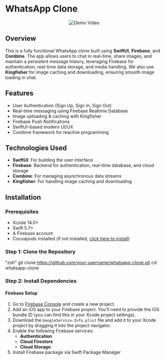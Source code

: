 # WhatsApp Clone

<p align="center">
  <img src="https://github.com/user-attachments/assets/487f662b-9eaf-449c-ac2c-14d9f48894c9" alt="Demo Video">
</p>

## Overview
This is a fully functional WhatsApp clone built using **SwiftUI**, **Firebase**, and **Combine**. The app allows users to chat in real-time, share images, and maintain a persistent message history, leveraging Firebase for authentication, real-time data storage, and media handling. We also use **Kingfisher** for image caching and downloading, ensuring smooth image loading in chat.

## Features
- User Authentication (Sign Up, Sign In, Sign Out)
- Real-time messaging using Firebase Realtime Database
- Image uploading & caching with Kingfisher
- Firebase Push Notifications
- SwiftUI-based modern UI/UX
- Combine framework for reactive programming

## Technologies Used
- **SwiftUI**: For building the user interface
- **Firebase**: Backend for authentication, real-time database, and cloud storage
- **Combine**: For managing asynchronous data streams
- **Kingfisher**: For handling image caching and downloading

## Installation

### Prerequisites
- Xcode 14.0+
- Swift 5.7+
- A Firebase account
- Cocoapods installed (if not installed, [click here to install](https://cocoapods.org))

### Step 1: Clone the Repository
"zsh"
git clone https://github.com/your-username/whatsapp-clone.git
cd whatsapp-clone

### Step 2: Install Dependencies

#### Firebase Setup

1. Go to [Firebase Console](https://console.firebase.google.com/) and create a new project.
2. Add an iOS app to your Firebase project. You'll need to provide the iOS bundle ID (you can find this in your Xcode project settings).
3. Download the `GoogleService-Info.plist` file and add it to your Xcode project by dragging it into the project navigator.
4. Enable the following Firebase services:
   - **Authentication**
   - **Cloud Firestore**
   - **Cloud Storage**
5. Install Firebase package via Swift Package Manager


